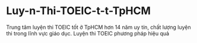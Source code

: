 # Luy-n-Thi-TOEIC-t-t-TpHCM
Trung tâm luyện thi TOEIC tốt ở TpHCM hơn 14 năm uy tín, chất lượng luyện thi trong lĩnh vực giáo dục. Luyện thi TOEIC phương pháp hiệu quả
